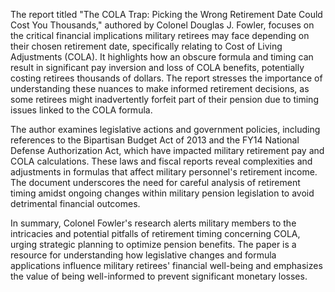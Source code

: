 The report titled "The COLA Trap: Picking the Wrong Retirement Date Could Cost You Thousands," authored by Colonel Douglas J. Fowler, 
focuses on the critical financial implications military retirees may face depending on their chosen retirement date, 
specifically relating to Cost of Living Adjustments (COLA). It highlights how an obscure formula and timing can result in 
significant pay inversion and loss of COLA benefits, potentially costing retirees thousands of dollars. The report stresses the 
importance of understanding these nuances to make informed retirement decisions, as some retirees might inadvertently forfeit 
part of their pension due to timing issues linked to the COLA formula.

The author examines legislative actions and government policies, including references to the Bipartisan Budget Act of 2013 and the FY14 
National Defense Authorization Act, which have impacted military retirement pay and COLA calculations. These laws and fiscal reports 
reveal complexities and adjustments in formulas that affect military personnel's retirement income. The document underscores the 
need for careful analysis of retirement timing amidst ongoing changes within military pension legislation to avoid detrimental financial outcomes.

In summary, Colonel Fowler's research alerts military members to the intricacies and potential pitfalls of retirement timing concerning COLA, 
urging strategic planning to optimize pension benefits. The paper is a resource for understanding how legislative changes and formula applications 
influence military retirees' financial well-being and emphasizes the value of being well-informed to prevent significant monetary losses.